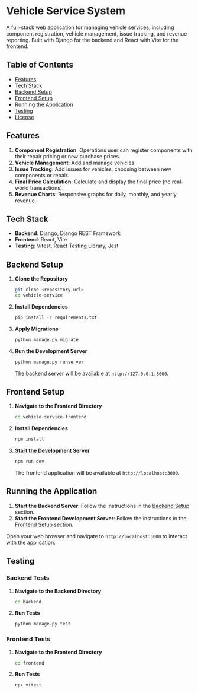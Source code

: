 # Vehicle Service System

A full-stack web application for managing vehicle services, including component registration, vehicle management, issue tracking, and revenue reporting. Built with Django for the backend and React with Vite for the frontend.

## Table of Contents

- [Features](#features)
- [Tech Stack](#tech-stack)
- [Backend Setup](#backend-setup)
- [Frontend Setup](#frontend-setup)
- [Running the Application](#running-the-application)
- [Testing](#testing)
- [License](#license)

## Features

1. **Component Registration**: Operations user can register components with their repair pricing or new purchase prices.
2. **Vehicle Management**: Add and manage vehicles.
3. **Issue Tracking**: Add issues for vehicles, choosing between new components or repair.
4. **Final Price Calculation**: Calculate and display the final price (no real-world transactions).
5. **Revenue Charts**: Responsive graphs for daily, monthly, and yearly revenue.

## Tech Stack

- **Backend**: Django, Django REST Framework
- **Frontend**: React, Vite
- **Testing**: Vitest, React Testing Library, Jest

## Backend Setup

1. **Clone the Repository**

   ```bash
   git clone <repository-url>
   cd vehicle-service
   ```

2. **Install Dependencies**

   ```bash
   pip install -r requirements.txt
   ```

3. **Apply Migrations**

   ```bash
   python manage.py migrate
   ```

4. **Run the Development Server**

   ```bash
   python manage.py runserver
   ```

   The backend server will be available at `http://127.0.0.1:8000`.

## Frontend Setup

1. **Navigate to the Frontend Directory**

   ```bash
   cd vehicle-service-frontend
   ```

2. **Install Dependencies**

   ```bash
   npm install
   ```

3. **Start the Development Server**

   ```bash
   npm run dev
   ```

   The frontend application will be available at `http://localhost:3000`.

## Running the Application

1. **Start the Backend Server**: Follow the instructions in the [Backend Setup](#backend-setup) section.
2. **Start the Frontend Development Server**: Follow the instructions in the [Frontend Setup](#frontend-setup) section.

Open your web browser and navigate to `http://localhost:3000` to interact with the application.

## Testing

### Backend Tests

1. **Navigate to the Backend Directory**

   ```bash
   cd backend
   ```

2. **Run Tests**

   ```bash
   python manage.py test
   ```

### Frontend Tests

1. **Navigate to the Frontend Directory**

   ```bash
   cd frontend
   ```

2. **Run Tests**

   ```bash
   npx vitest
   ```
